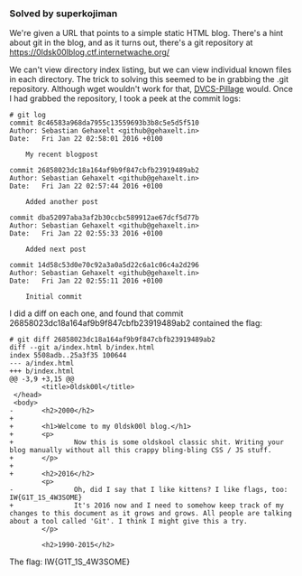 ### Solved by superkojiman

We're given a URL that points to a simple static HTML blog. There's a hint about git in the blog, and as it turns out, there's a git repository at https://0ldsk00lblog.ctf.internetwache.org/

We can't view directory index listing, but we can view individual known files in each directory. The trick to solving this seemed to be in grabbing the .git repository. Although wget wouldn't work for that, [DVCS-Pillage](https://github.com/evilpacket/DVCS-Pillage) would. Once I had grabbed the repository, I took a peek at the commit logs:

```
# git log
commit 8c46583a968da7955c13559693b3b8c5e5d5f510
Author: Sebastian Gehaxelt <github@gehaxelt.in>
Date:   Fri Jan 22 02:58:01 2016 +0100

    My recent blogpost

commit 26858023dc18a164af9b9f847cbfb23919489ab2
Author: Sebastian Gehaxelt <github@gehaxelt.in>
Date:   Fri Jan 22 02:57:44 2016 +0100

    Added another post

commit dba52097aba3af2b30ccbc589912ae67dcf5d77b
Author: Sebastian Gehaxelt <github@gehaxelt.in>
Date:   Fri Jan 22 02:55:33 2016 +0100

    Added next post

commit 14d58c53d0e70c92a3a0a5d22c6a1c06c4a2d296
Author: Sebastian Gehaxelt <github@gehaxelt.in>
Date:   Fri Jan 22 02:55:11 2016 +0100

    Initial commit
```

I did a diff on each one, and found that commit 26858023dc18a164af9b9f847cbfb23919489ab2 contained the flag:

```
# git diff 26858023dc18a164af9b9f847cbfb23919489ab2
diff --git a/index.html b/index.html
index 5508adb..25a3f35 100644
--- a/index.html
+++ b/index.html
@@ -3,9 +3,15 @@
        <title>0ldsk00l</title>
 </head>
 <body>
-       <h2>2000</h2>
+
+       <h1>Welcome to my 0ldsk00l blog.</h1>
+       <p>
+               Now this is some oldskool classic shit. Writing your blog manually without all this crappy bling-bling CSS / JS stuff.
+       </p>
+
+       <h2>2016</h2>
        <p>
-               Oh, did I say that I like kittens? I like flags, too: IW{G1T_1S_4W3SOME}
+               It's 2016 now and I need to somehow keep track of my changes to this document as it grows and grows. All people are talking about a tool called 'Git'. I think I might give this a try.
        </p>
 
        <h2>1990-2015</h2>
```

The flag: IW{G1T_1S_4W3SOME}
